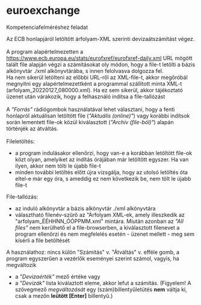 # euroexchange
Kompetenciafelméréshez feladat

Az ECB honlapjáról letöltött árfolyam-XML szerinti devizaátszámítást végez.<br><br>
A program alapértelmezetten a https://www.ecb.europa.eu/stats/eurofxref/eurofxref-daily.xml 
URL mögött talált file alapján végzi a számításokat oly módon, hogy a file-t letölti 
a bázis alkönyvtár ./xml alkönyvtárába, s innen felolvasva dolgozza fel.<br>
Ha nem sikerül letölteni az előbbi URL-ről az XML-file-t, akkor megőróbál megnyitni 
egy alapértelmezettként a programmal szállított minta XML-t (arfolyam_20220127_080000.xml). 
Ha ez sem sikerül, akkor tájékoztató üzenet után várakozik, hogy a felhasználó  indítsa a file-tallózást<br><br>
A <i>"Forrás"</i> rádiógombok használatával lehet választani, hogy a fenti honlapról aktuálisan letöltött file (<i>"Aktuális (online)"</i>) vagy korábbi indítsok során lementett file-ok közül kiválasztott (<i>"Archív (file-ból)"</i>) alapán történjék az átváltás.<br><br>
Fileletöltés:<br>
 - a program indulásakor ellenőrzi, hogy van-e a korábban letöltött file-ok közt 
olyan, amelyiket az indítás órájában már letöltött egyszer. Ha van ilyen, akkor nem tölti le újabb file-t<br>
- minden további letöltés előtt újra vizsgálja, hogy az utolsó letöltés óta eltel-e már egy óra, s ameddig ez nem következik be, nem tölt le újabb file-t<br>

File-tallózás:<br>
 - az induló alkönyvtár a bázis alkönyvtár ./xml alkönyvtára<br>
 - választható filenév-szűrő az "Árfolyam XML-ek, amely illeszkedik az "arfolyam_ÉÉHHNN_ÓÓPPMM.xml" 
mintára. Miután azonban az <i>"All files"</i> nem kerülhető el a file-browserben, a kiválasztott filenevet a program ellenőrzi és nem megfelelés esetén - üzenet mellett - meg sem kísérli a file betöltését<br>

A használathoz: nincs külön "Számítás" v. "Átváltás" v. efféle gomb, a program egyszerűen a vezérlők eseményei szerint számol, vagyis, ha megváltozik
- a <i>"Devizaérték"</i> mező értéke vagy
- a <i>"Devizák"</i> lista kiválaztott eleme,
akkor lefut a számítás. (Figyelem! A szövegmező <i>megváltozását</i> egy (szám)billentyűletütés <b>nem</b> váltja ki, csak a mezőn <b>leütött [Enter]</b> billentyű.)
